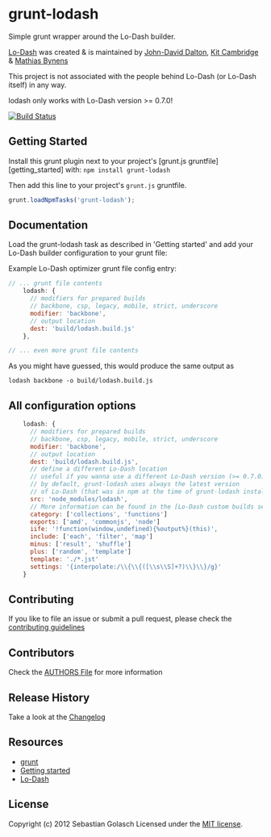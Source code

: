 # grunt-lodash

Simple grunt wrapper around the Lo-Dash builder.

[Lo-Dash](http://lodash.com/) was created & is maintained by
[John-David Dalton](http://allyoucanleet.com/), [Kit Cambridge](http://kitcambridge.github.com/) & [Mathias Bynens](http://mathiasbynens.be/)

This project is not associated with the people behind Lo-Dash (or Lo-Dash itself) in any way.

lodash only works with Lo-Dash version >= 0.7.0!

[![Build Status](https://secure.travis-ci.org/lodash/grunt-lodash.png?branch=master)](http://travis-ci.org/lodash/grunt-lodash)

## Getting Started
Install this grunt plugin next to your project's [grunt.js gruntfile][getting_started] with: `npm install grunt-lodash`

Then add this line to your project's `grunt.js` gruntfile.

```javascript
grunt.loadNpmTasks('grunt-lodash');
```

## Documentation
Load the grunt-lodash task as described in 'Getting started' and add your Lo-Dash builder
configuration to your grunt file:

Example Lo-Dash optimizer grunt file config entry:

```javascript
// ... grunt file contents
    lodash: {
      // modifiers for prepared builds
      // backbone, csp, legacy, mobile, strict, underscore
      modifier: 'backbone',
      // output location
      dest: 'build/lodash.build.js'
    },

// ... even more grunt file contents
```
As you might have guessed, this would produce the same output as

```shell
lodash backbone -o build/lodash.build.js
```

## All configuration options
```javascript
    lodash: {
      // modifiers for prepared builds
      // backbone, csp, legacy, mobile, strict, underscore
      modifier: 'backbone',
      // output location
      dest: 'build/lodash.build.js',
      // define a different Lo-Dash location
      // useful if you wanna use a different Lo-Dash version (>= 0.7.0)
      // by default, grunt-lodash uses always the latest version
      // of Lo-Dash (that was in npm at the time of grunt-lodash installation)
      src: 'node_modules/lodash',
      // More information can be found in the [Lo-Dash custom builds section](http://lodash.com/#custom-builds)
      category: ['collections', 'functions']
      exports: ['amd', 'commonjs', 'node']
      iife: '!function(window,undefined){%output%}(this)',
      include: ['each', 'filter', 'map']
      minus: ['result', 'shuffle']
      plus: ['random', 'template']
      template: './*.jst'
      settings: '{interpolate:/\\{\\{([\\s\\S]+?)\\}\\}/g}'
    }
```

## Contributing
If you like to file an issue or submit a pull request, please check the [contributing guidelines](https://github.com/lodash/grunt-lodash/blob/master/CONTRIBUTING.md)

## Contributors
Check the [AUTHORS File](https://github.com/lodash/grunt-lodash/blob/master/AUTHORS.md) for more information

## Release History
Take a look at the [Changelog](https://github.com/lodash/grunt-lodash/blob/master/CHANGELOG)

## Resources
+ [grunt](https://github.com/cowboy/grunt)
+ [Getting started](https://github.com/cowboy/grunt/blob/master/docs/getting_started.md)
+ [Lo-Dash](http://lodash.com/)

## License
Copyright (c) 2012 Sebastian Golasch
Licensed under the [MIT license](https://github.com/lodash/grunt-lodash/blob/master/LICENSE-MIT).
